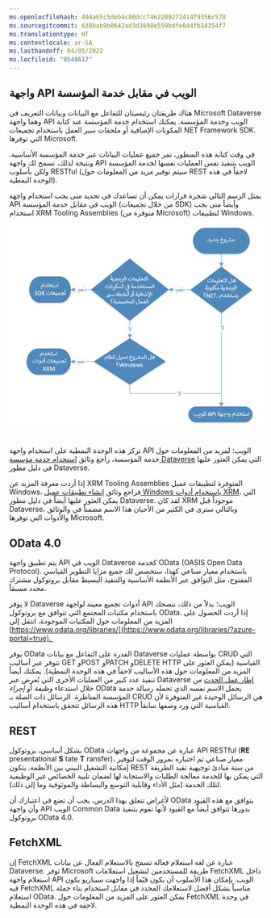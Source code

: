 ```yaml
---
ms.openlocfilehash: 494a65c5deb4c80dcc7462289272414f9356c578
ms.sourcegitcommit: 638bab9b0642ad3d3698e559bdfe044fb14354f7
ms.translationtype: HT
ms.contentlocale: ar-SA
ms.lasthandoff: 04/05/2022
ms.locfileid: "8548617"
---
```

## <a name="web-api-vs-the-organization-service"></a>واجهة API الويب في مقابل خدمة المؤسسة

هناك طريقتان رئيسيتان للتفاعل مع البيانات وبيانات التعريف في Microsoft Dataverse وهما واجهة API الويب وخدمة المؤسسة‬. يمكنك استخدام خدمة المؤسسة عند كتابة المكونات الإضافية أو ملحقات سير العمل باستخدام تجميعات NET Framework SDK. التي توفرها Microsoft. 

في وقت كتابة هذه السطور، تمر جميع عمليات البيانات عبر خدمة المؤسسة الأساسية. ونتيجة لذلك، تسمح لك واجهة API الويب بتنفيذ نفس العمليات نفسها لخدمة المؤسسة ولكن بأسلوب RESTful (سيتم توفير مزيد من المعلومات حول REST لاحقاً في هذه الوحدة النمطية). 

يمثل الرسم التالي شجرة قرارات يمكن أن تساعدك في تحديد متى يجب استخدام واجهة API الويب في مقابل خدمة المؤسسة (من خلال تجميعات SDK) وأيضاً متى يجب استخدام XRM Tooling Assemblies (متوفرة من Microsoft) لتطبيقات Windows. 

![شجرة القرار للمساعدة في تحديد متى يجب استخدام واجهة API الويب في مقابل خدمة المؤسسة وأيضاً متى يجب استخدام XRM Tooling Assemblies لتطبيقات Windows.‬](../media/unit-1-image-1.png) 

تركز هذه الوحدة النمطية على استخدام واجهة API الويب؛ لمزيد من المعلومات حول خدمة المؤسسة، راجع وثائق [استخدام خدمة مؤسسة Dataverse](/power-apps/developer/common-data-service/org-service/overview/?azure-portal=true) التي يمكن العثور عليها في دليل مطور Dataverse. 

إذا أردت معرفة المزيد عن XRM Tooling Assemblies المتوفرة لتطبيقات عميل Windows، فراجع وثائق [إنشاء تطبيقات عميل Windows باستخدام أدوات XRM](/power-apps/developer/common-data-service/xrm-tooling/build-windows-client-applications-xrm-tools/?azure-portal=true)، التي يمكن العثور عليها أيضاً في دليل مطور Dataverse. لقد كان XRM موجوداً قبل Dataverse، وبالتالي سترى في الكثير من الأحيان هذا الاسم مضمناً في والوثائق والأدوات التي توفرها Microsoft. 

## <a name="odata-40"></a>OData 4.0

يتم تطبيق واجهة API الويب في Dataverse كخدمة OData ‏(OASIS Open Data Protocol). باستخدام معيار صناعي كهذا، ستخصص لك جميع مزايا التطوير القياسي المفتوح، مثل التوافق عبر الأنظمة الأساسية والتنفيذ البسيط مقابل بروتوكول مشترك محدد مسبقاً.

لا يوفر Dataverse أدوات تجميع معينة لواجهة API الويب؛ بدلاً من ذلك، ننصحك باستخدام مكتبات المجتمع التي تتوافق مع بروتوكول OData. إذا أردت الحصول على المزيد من المعلومات حول المكتبات الموجودة، انتقل إلى [https://www.odata.org/libraries/](https://www.odata.org/libraries/?azure-portal=true). 

يوفر OData القدرة على التفاعل مع بيانات Dataverse بواسطة عمليات CRUD التي تتوفر عبر أساليب GET وPOST وPATCH وDELETE HTTP القياسية (يمكن العثور على المزيد من المعلومات حول هذه الأساليب لاحقاً في هذه الوحدة النمطية). يمكنك أيضاً تنفيذ عدد كبير من العمليات الأخرى التي تُعرض عبر Dataverse [إطار عمل الحدث](/power-apps/developer/data-platform/event-framework/?azure-portal=true) من خلال استدعاء *وظيفة* أو *إجراء* OData يحمل الاسم نفسه الذي تحمله رسالة خدمة المؤسسة المناظرة. الرسائل ذات الصلة بـ CRUD هي الرسائل الوحيدة غير المتوفرة لأن هذه الرسائل تتحقق باستخدام أساليب HTTP القياسية التي ورد وصفها سابقاً.

## <a name="rest"></a>REST

بشكل أساسي، بروتوكول OData عبارة عن مجموعة من واجهات API RESTful (**RE** presentational **S** tate **T** ransfer)، معيار صناعي تم اختباره بمرور الوقت لتوفير إمكانية التشغيل البيني بين الأنظمة. يتكون REST من ستة مبادئ توجيهية تقيد الطريقة التي يمكن بها للخدمة معالجة الطلبات والاستجابة لها لضمان تلبية الخصائص غير الوظيفية لتلك الخدمة (مثل الأداء وقابلية التوسع والبساطة والموثوقية وما إلى ذلك). 

لأغراض تتعلق بهذا الدرس، يجب أن تضع في اعتبارك أن OData يتوافق مع هذه القيود وأن واجهة API الويب Common Data بدورها تتوافق أيضاً مع القيود لأنها تقوم بتنفيذ بروتوكول OData 4.0. 

## <a name="fetchxml"></a>FetchXML

إن FetchXML عبارة عن لغة استعلام فعالة تسمح بالاستعلام الفعال عن بيانات Dataverse. توفر Microsoft طريقة للمستخدمين لتشغيل استعلامات FetchXML داخل استعلام واجهة API الويب. بإمكان هذا الأسلوب أن يكون قيّماً إذا واجهت سيناريو يكون فيه FetchXML مناسباً بشكل أفضل لاستعلامك المحدد في مقابل استخدام بناء جملة استعلام OData. يمكن العثور على المزيد من المعلومات حول FetchXML في وحدة لاحقة في هذه الوحدة النمطية. 
